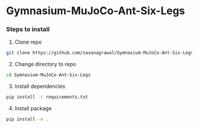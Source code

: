# Gymnasium-MuJoCo-Ant-Six-Legs


### Steps to install
1. Clone repo
```sh
git clone https://github.com/savanagrawal/Gymnasium-MuJoCo-Ant-Six-Legs.git
```
2. Change directory to repo
```sh
cd Gymnasium-MuJoCo-Ant-Six-Legs
```
3. Install dependencies
```sh
pip install -r requirements.txt
```
4. Install package
```sh
pip install -e .
```
